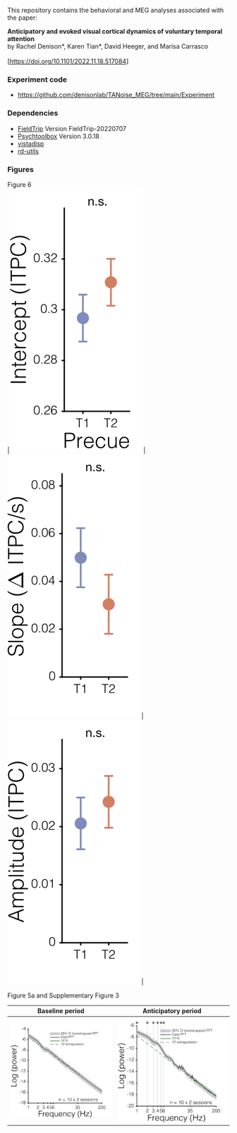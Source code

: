 This repository contains the behavioral and MEG analyses associated with the paper:<br>

<strong>Anticipatory and evoked visual cortical dynamics of voluntary temporal attention</strong><br> by Rachel Denison\*, Karen Tian\*, David Heeger, and Marisa Carrasco<br><br> <a href="https://www.biorxiv.org/content/10.1101/2022.11.18.517084v3" target="_blank">[<https://doi.org/10.1101/2022.11.18.517084>]</a><br>

### Experiment code

-   <https://github.com/denisonlab/TANoise_MEG/tree/main/Experiment>

### Dependencies

-   [FieldTrip](https://www.fieldtriptoolbox.org/) Version FieldTrip-20220707
-   [Psychtoolbox](http://psychtoolbox.org/) Version 3.0.18
-   [vistadisp](https://github.com/vistalab/vistadisp)
-   [rd-utils](https://github.com/racheldenison/rd-utils)

### Figures

Figure 6<br> \|![](manuscriptFigures/figs/meg_msFigs_TE_byPrecue_mdlFit_2Hz_bar_intercept.svg) \| ![](manuscriptFigures/figs/meg_msFigs_TE_byPrecue_mdlFit_2Hz_bar_slope.svg) \| ![](manuscriptFigures/figs/meg_msFigs_TE_byPrecue_mdlFit_2Hz_bar_amplitude.svg) \|

Figure 5a and Supplementary Figure 3

|                                  Baseline period                                   |                              Anticipatory period                               |
|:----------------------------------:|:----------------------------------:|
| ![](manuscriptFigures/figs/meg_manuscriptFigs_bootstrappedFFT_pow_t-1499--499.svg) | ![](manuscriptFigures/figs/meg_manuscriptFigs_bootstrappedFFT_pow_t1-1000.svg) |
